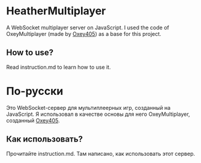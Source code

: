 # HeatherMultiplayer
A WebSocket multiplayer server on JavaScript. I used the code of OxeyMultiplayer (made by [Oxey405](https://github.com/Oxey405)) as a base for this project.
## How to use?
Read instruction.md to learn how to use it.

# По-русски
Это WebSocket-сервер для мультиплеерных игр, созданный на JavaScript. Я использовал в качестве основы для него OxeyMultiplayer, созданный [Oxey405](https://github.com/Oxey405).
## Как использовать?
Прочитайте instruction.md. Там написано, как использовать этот сервер.
